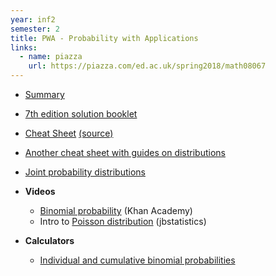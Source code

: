 ```yaml
---
year: inf2
semester: 2
title: PWA - Probability with Applications
links:
  - name: piazza
    url: https://piazza.com/ed.ac.uk/spring2018/math08067
---
```


- [Summary](https://github.com/compsoc-edinburgh/bi-pwa)
- [7th edition solution booklet](/drive?next=1vJ-EXu3Xn7xJqotPASS7tgjpWsi2NMVg)
- [Cheat Sheet](/resources/pwa/PwA_Cheat_Sheet.pdf) [(source)](/resources/pwa/pwa_cheat_sheet.tex)
- [Another cheat sheet with guides on distributions](/resources/pwa/probscheatsheet.pdf)
- [Joint probability distributions](http://homepage.stat.uiowa.edu/~rdecook/stat2020/notes/ch5_pt1.pdf)

- **Videos**
  - [Binomial probability](https://www.khanacademy.org/math/probability/binomial-probability-a2) (Khan Academy)
  - Intro to [Poisson distribution](https://youtu.be/jmqZG6roVqU) (jbstatistics)
  
  
- **Calculators**
  - [Individual and cumulative binomial probabilities](http://stattrek.com/online-calculator/binomial.aspx)
